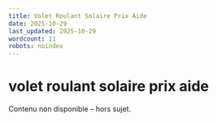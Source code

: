 ```yaml
---
title: Volet Roulant Solaire Prix Aide
date: 2025-10-29
last_updated: 2025-10-29
wordcount: 11
robots: noindex
---
```


# volet roulant solaire prix aide

Contenu non disponible – hors sujet.